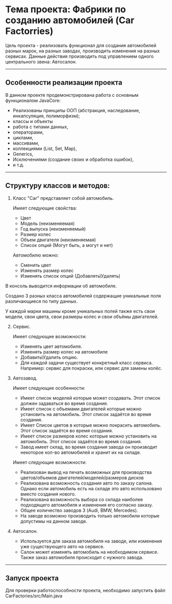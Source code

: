 # Тема проекта: Фабрики по созданию автомобилей (Car Factorries)

Цель проекта - реализовать функционал для создания автомобилей разных марок, 
на разных заводах, производить изменения на разных сервисах. 
Данные действия производить под управлением одного центрального звена: Автосалон.

___

## Особенности реализации проекта

В данном проекте продемонстрирована работа с основным функционалом JavaCore:
   - Реализованы принципы ООП (абстракция, наследование, инкапсуляция, полиморфизм);
   - классы и объекты
   - работа с типами данных,
   - операторами, 
   - циклами, 
   - массивами,
   - коллекциями (List, Set, Map),
   - Generics,
   - Исключениями (создание своих и обработка ошибок),
   - и т.д.

___


## Структуру классов и методов:

1) Класс "Car" представляет собой автомобиль.

   Имеет следующие свойства:
   * Цвет
   * Модель (неизменяемая)
   * Год выпуска (неизменяемый)
   * Размер колес
   * Объем двигателя (неизменяемая)
   * Список опций (Могут быть, а могут и нет)

   Автомобилю можно:
   * Сменить цвет
   * Изменять размер колес
   * Изменять список опций (Добавлять\Удалять)

В консоль выводится информации об автомобиле.

Создано 3 разных класса автомобилей содержащие уникальные поля различающиеся по типу данных. 

У каждой марки машины кроме уникальных полей также есть свои модели, свои цвета, свои размеры колес и свои объёмы двигателей.

2) Сервис.

   Имеет следующие возможности:
   * Изменять цвет автомобиля.
   * Изменять размер колес на автомобиле
   * Добавить\Удалить опцию. 
   * Для каждой задачи существует конкретный класс сервиса.
   	Например: сервис для покраски, или сервис для замены колёс.


3) Автозавод.

   Имеет следующие особенности:
   * Имеет список моделей которые может создавать. Этот список должен задаваться
   во время создания.
   * Имеет список с объемами двигателей которые можно установить на автомобиль.
   Этот список задаётся во время создания.
   * Имеет Список цветов в которые можно покрасить автомобиль. Этот список
   задаётся во время создания.
   * Имеет список размеров колес которые можно установить на автомобиль. Этот
   список задаётся во время создания.
   * Завод имеет склад, во время создания завода он производит некоторое кол-во
   автомобилей и хранит их на складе.

   Имеет следующие возможности:
   * Реализован вывод на печать возможных для производства
   цветов/объемов двигателей/моделей/размеров дисков
   * Реализована возможность создания авто по заказу салона. Однако если автомобиль есть на
   складе это авто использовано вместо создания нового.
   * Реализована возможность выбора со склада наиболее подходящего автомобиля
   и изменения его согласно заказу. 
   * Общее количество заводов 3 (Audi, BMW, Mercedes). 
   * На заводе возможно производить только автомобили которые допустимы на данном заводе.


4) Автосалон.

   - Используется для заказа автомобиля на заводе, или изменения уже существующего авто на сервисе. 
   - Салон может изменять автомобиль на необходимом сервисе.
   	Также заказ автомобиля происходит с нужного завода.

___

## Запуск проекта

Для проверки работоспособности проекта, необходимо запустить файл CarFactories/src/Main.java
